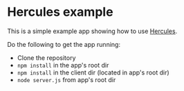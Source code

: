 # Hercules example

This is a simple example app showing how to use [Hercules](https://github.com/rasmusrn/hercules).

Do the following to get the app running:

* Clone the repository
* `npm install` in the app's root dir
* `npm install` in the client dir (located in app's root dir)
* `node server.js` from app's root dir
